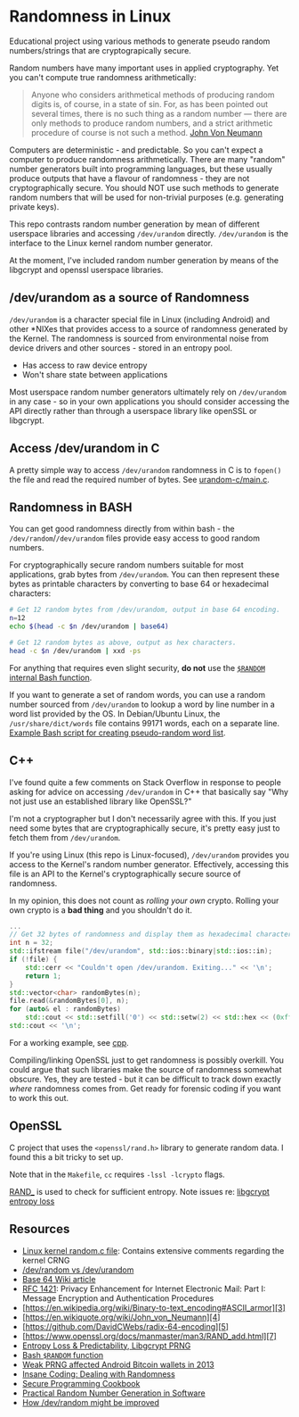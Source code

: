 Randomness in Linux
===================
Educational project using various methods to generate pseudo random numbers/strings that are cryptograpically secure.

Random numbers have many important uses in applied cryptography. Yet you can't compute true randomness arithmetically:

>Anyone who considers arithmetical methods of producing random digits is, of course, in a state of sin. For, as has been pointed out several times, there is no such thing as a random number — there are only methods to produce random numbers, and a strict arithmetic procedure of course is not such a method.
>[John Von Neumann][4]

Computers are deterministic - and predictable. So you can't expect a computer to produce randomness arithmetically. There are many "random" number generators built into programming languages, but these usually produce outputs that have a flavour of randomness - they are not cryptographically secure. You should NOT use such methods to generate random numbers that will be used for non-trivial purposes (e.g. generating private keys).

This repo contrasts random number generation by mean of different userspace libraries and accessing `/dev/urandom` directly. `/dev/urandom` is the interface to the Linux kernel random number generator.

At the moment, I've included random number generation by means of the libgcrypt and openssl userspace libraries.

/dev/urandom as a source of Randomness
--------------------------------------
`/dev/urandom` is a character special file in Linux (including Android) and other \*NIXes that provides access to a source of randomness generated by the Kernel. The randomness is sourced from environmental noise from device drivers and other sources - stored in an entropy pool.

* Has access to raw device entropy
* Won't share state between applications

Most userspace random number generators ultimately rely on `/dev/urandom` in any case - so in your own applications you should consider accessing the API directly rather than through a userspace library like openSSL or libgcrypt.

Access /dev/urandom in C
------------------------
A pretty simple way to access `/dev/urandom` randomness in C is to `fopen()` the file and read the required number of bytes. See [urandom-c/main.c][9]. 

Randomness in BASH
------------------
You can get good randomness directly from within bash - the `/dev/random`/`/dev/urandom` files provide easy access to good random numbers.

For cryptographically secure random numbers suitable for most applications, grab bytes from `/dev/urandom`. You can then represent these bytes as printable characters by converting to base 64 or hexadecimal characters:

```bash
# Get 12 random bytes from /dev/urandom, output in base 64 encoding.
n=12
echo $(head -c $n /dev/urandom | base64)

# Get 12 random bytes as above, output as hex characters.
head -c $n /dev/urandom | xxd -ps
```
For anything that requires even slight security, __do not__ use the [`$RANDOM` internal Bash function][10].

If you want to generate a set of random words, you can use a random number sourced from `/dev/urandom` to lookup a word by line number in a word list provided by  the OS. In Debian/Ubuntu Linux, the `/usr/share/dict/words` file contains 99171 words, each on a separate line. [Example Bash script for creating pseudo-random word list][13].

C++
---
I've found quite a few comments on Stack Overflow in response to people asking for advice on accessing `/dev/urandom` in C++ that basically say "Why not just use an established library like OpenSSL?"

I'm not a cryptographer but I don't necessarily agree with this. If you just need some bytes that are cryptographically secure, it's pretty easy just to fetch them from `/dev/urandom`.

If you're using Linux (this repo is Linux-focused), `/dev/urandom` provides you access to the Kernel's random number generator. Effectively, accessing this file is an API to the Kernel's cryptographically secure source of randomness.

In my opinion, this does not count as _rolling your own_ crypto. Rolling your own crypto is a **bad thing** and you shouldn't do it.

```c++
...
// Get 32 bytes of randomness and display them as hexadecimal characters
int n = 32;
std::ifstream file("/dev/urandom", std::ios::binary|std::ios::in);
if (!file) {
	std::cerr << "Couldn't open /dev/urandom. Exiting..." << '\n';
	return 1;
}
std::vector<char> randomBytes(n);
file.read(&randomBytes[0], n);
for (auto& el : randomBytes)
	std::cout << std::setfill('0') << std::setw(2) << std::hex << (0xff & (unsigned int)el);
std::cout << '\n';
```
For a working example, see [cpp][14]. 

Compiling/linking OpenSSL just to get randomness is possibly overkill. You could argue that such libraries make the source of randomness somewhat obscure. Yes, they are tested - but it can be difficult to track down exactly _where_ randomness comes from. Get ready for forensic coding if you want to work this out.

OpenSSL
-------
C project that uses the `<openssl/rand.h>` library to generate random data. I found this a bit tricky to set up.

Note that in the `Makefile`, `cc` requires `-lssl -lcrypto` flags.

[RAND_][7] is used to check for sufficient entropy. Note issues re: [libgcrypt entropy loss][8]

Resources
---------
* [Linux kernel random.c file][12]: Contains extensive comments regarding the kernel CRNG
* [/dev/random vs /dev/urandom][6]
* [Base 64 Wiki article][1]
* [RFC 1421][2]: Privacy Enhancement for Internet Electronic Mail: Part I: Message Encryption and Authentication Procedures
* [https://en.wikipedia.org/wiki/Binary-to-text_encoding#ASCII_armor][3]
* [https://en.wikiquote.org/wiki/John_von_Neumann][4]
* [https://github.com/DavidCWebs/radix-64-encoding][5]
* [https://www.openssl.org/docs/manmaster/man3/RAND_add.html][7]
* [Entropy Loss & Predictability, Libgcrypt PRNG][8]
* [Bash `$RANDOM` function][10]
* [Weak PRNG affected Android Bitcoin wallets in 2013][11]
* [Insane Coding: Dealing with Randomness][15]
* [Secure Programming Cookbook][16]
* [Practical Random Number Generation in Software][17]
* [How /dev/random might be improved][18]


[1]: https://en.wikipedia.org/wiki/Base64
[2]: https://tools.ietf.org/html/rfc1421
[3]: https://en.wikipedia.org/wiki/Binary-to-text_encoding#ASCII_armor
[4]: https://en.wikiquote.org/wiki/John_von_Neumann
[5]: https://github.com/DavidCWebs/radix-64-encoding
[6]: https://sockpuppet.org/blog/2014/02/25/safely-generate-random-numbers/
[7]: https://www.openssl.org/docs/manmaster/man3/RAND_add.html
[8]: https://formal.iti.kit.edu/~klebanov/pubs/libgcrypt-cve-2016-6313.pdf
[9]: https://github.com/DavidCWebs/generate-randomness/blob/07d057dd66b00a508acf0ee22e2cd8b36f2a67b1/urandom-c/main.c#L7
[10]: https://www.tldp.org/LDP/abs/html/randomvar.html
[11]: https://bitcoin.org/en/alert/2013-08-11-android
[12]: https://github.com/torvalds/linux/blob/master/drivers/char/random.c
[13]: bash/random-words
[14]: cpp
[15]: https://insanecoding.blogspot.com/2014/05/dealing-with-randomness.html
[16]: https://www.amazon.co.uk/Secure-Programming-Cookbook-Cryptography-Authentication/dp/0596003943/ref=sr_1_fkmr1_1?keywords=secure+coding+cookbook&qid=1567798258&s=gateway&sr=8-1-fkmr1
[17]: https://www.acsac.org/2003/papers/79.pdf
[18]: http://jlcooke.ca/random/
